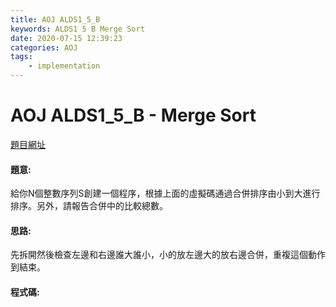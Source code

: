 ```yaml
---
title: AOJ ALDS1_5_B
keywords: ALDS1 5 B Merge Sort
date: 2020-07-15 12:39:23
categories: AOJ
tags:
    - implementation
---
```

# AOJ ALDS1_5_B - Merge Sort
[題目網址](https://onlinejudge.u-aizu.ac.jp/courses/lesson/1/ALDS1/all/ALDS1_5_B)

#### 題意:
給你N個整數序列S創建一個程序，根據上面的虛擬碼通過合併排序由小到大進行排序。另外，請報告合併中的比較總數。
<!-- more -->
#### 思路:
先拆開然後檢查左邊和右邊誰大誰小，小的放左邊大的放右邊合併，重複這個動作到結束。

#### 程式碼:
<script src="https://gist.github.com/Daviswww/86ace3aedb574bee48d1a7869cca847c.js"></script>